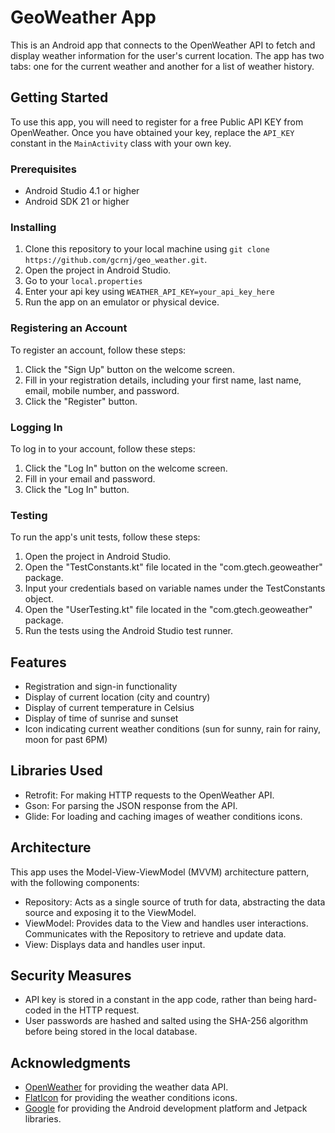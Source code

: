 # GeoWeather App

This is an Android app that connects to the OpenWeather API to fetch and display weather information for the user's current location. The app has two tabs: one for the current weather and another for a list of weather history.

## Getting Started

To use this app, you will need to register for a free Public API KEY from OpenWeather. Once you have obtained your key, replace the `API_KEY` constant in the `MainActivity` class with your own key.

### Prerequisites

- Android Studio 4.1 or higher
- Android SDK 21 or higher

### Installing

1. Clone this repository to your local machine using `git clone https://github.com/gcrnj/geo_weather.git`.
2. Open the project in Android Studio.
3. Go to your `local.properties`
3. Enter your api key using `WEATHER_API_KEY=your_api_key_here`
4. Run the app on an emulator or physical device.

### Registering an Account

To register an account, follow these steps:

1. Click the "Sign Up" button on the welcome screen.
2. Fill in your registration details, including your first name, last name, email, mobile number, and password.
3. Click the "Register" button.

### Logging In

To log in to your account, follow these steps:

1. Click the "Log In" button on the welcome screen.
2. Fill in your email and password.
3. Click the "Log In" button.

### Testing

To run the app's unit tests, follow these steps:

1. Open the project in Android Studio.
2. Open the "TestConstants.kt" file located in the "com.gtech.geoweather" package.
3. Input your credentials based on variable names under the TestConstants object.
4. Open the "UserTesting.kt" file located in the "com.gtech.geoweather" package.
5. Run the tests using the Android Studio test runner.

## Features

- Registration and sign-in functionality
- Display of current location (city and country)
- Display of current temperature in Celsius
- Display of time of sunrise and sunset
- Icon indicating current weather conditions (sun for sunny, rain for rainy, moon for past 6PM)

## Libraries Used

- Retrofit: For making HTTP requests to the OpenWeather API.
- Gson: For parsing the JSON response from the API.
- Glide: For loading and caching images of weather conditions icons.

## Architecture

This app uses the Model-View-ViewModel (MVVM) architecture pattern, with the following components:

- Repository: Acts as a single source of truth for data, abstracting the data source and exposing it to the ViewModel.
- ViewModel: Provides data to the View and handles user interactions. Communicates with the Repository to retrieve and update data.
- View: Displays data and handles user input.

## Security Measures

- API key is stored in a constant in the app code, rather than being hard-coded in the HTTP request.
- User passwords are hashed and salted using the SHA-256 algorithm before being stored in the local database.

## Acknowledgments

- [OpenWeather](https://openweathermap.org/api) for providing the weather data API.
- [FlatIcon](https://www.flaticon.com/) for providing the weather conditions icons.
- [Google](https://developer.android.com/) for providing the Android development platform and Jetpack libraries.
